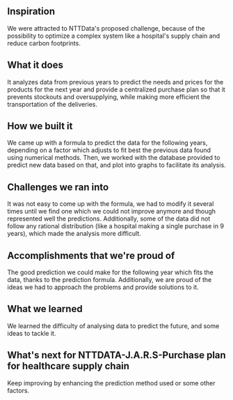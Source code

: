 ## Inspiration
We were attracted to NTTData's proposed challenge, because of the possibility to optimize a complex system like a hospital's supply chain and reduce carbon footprints.
## What it does
It analyzes data from previous years to predict the needs and prices for the products for the next year and provide a centralized purchase plan so that it prevents stockouts and oversupplying, while making more efficient the transportation of the deliveries.
## How we built it
We came up with a formula to predict the data for the following years, depending on a factor which adjusts to fit best the previous data found using numerical methods. Then, we worked with the database provided to predict new data based on that, and plot into graphs to facilitate its analysis.
## Challenges we ran into
It was not easy to come up with the formula, we had to modify it several times until we find one which we could not improve anymore and though represented well the predictions. Additionally, some of the data did not follow any rational distribution (like a hospital making a single purchase in 9 years), which made the analysis more difficult.
## Accomplishments that we're proud of
The good prediction we could make for the following year which fits the data, thanks to the prediction formula. Additionally, we are proud of the ideas we had to approach the problems and provide solutions to it.
## What we learned
We learned the difficulty of analysing data to predict the future, and some ideas to tackle it.
## What's next for NTTDATA-J.A.R.S-Purchase plan for healthcare supply chain
Keep improving by enhancing the prediction method used or some other factors.
